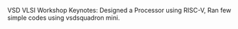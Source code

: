 VSD VLSI Workshop
Keynotes:
Designed a Processor using RISC-V, 
Ran few simple codes using vsdsquadron mini.
